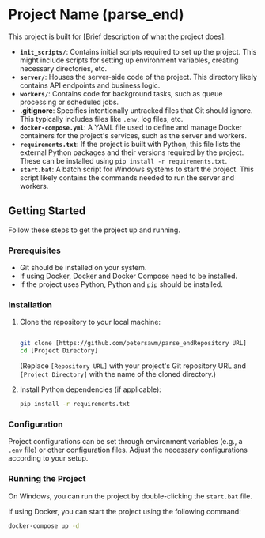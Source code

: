 # Project Name (parse_end)

This project is built for [Brief description of what the project does].

* **`init_scripts/`**: Contains initial scripts required to set up the project. This might include scripts for setting up environment variables, creating necessary directories, etc.
* **`server/`**: Houses the server-side code of the project. This directory likely contains API endpoints and business logic.
* **`workers/`**: Contains code for background tasks, such as queue processing or scheduled jobs.
* **.gitignore**: Specifies intentionally untracked files that Git should ignore. This typically includes files like `.env`, log files, etc.
* **`docker-compose.yml`**: A YAML file used to define and manage Docker containers for the project's services, such as the server and workers.
* **`requirements.txt`**: If the project is built with Python, this file lists the external Python packages and their versions required by the project. These can be installed using `pip install -r requirements.txt`.
* **`start.bat`**: A batch script for Windows systems to start the project. This script likely contains the commands needed to run the server and workers.

## Getting Started

Follow these steps to get the project up and running.

### Prerequisites

* Git should be installed on your system.
* If using Docker, Docker and Docker Compose need to be installed.
* If the project uses Python, Python and `pip` should be installed.

### Installation

1.  Clone the repository to your local machine:
    ```bash
    
    git clone [https://github.com/petersawm/parse_endRepository URL]
    cd [Project Directory]
    ```
    (Replace `[Repository URL]` with your project's Git repository URL and `[Project Directory]` with the name of the cloned directory.)

2.  Install Python dependencies (if applicable):
    ```bash
    pip install -r requirements.txt
    ```

### Configuration

Project configurations can be set through environment variables (e.g., a `.env` file) or other configuration files. Adjust the necessary configurations according to your setup.

### Running the Project

On Windows, you can run the project by double-clicking the `start.bat` file.

If using Docker, you can start the project using the following command:

```bash
docker-compose up -d
